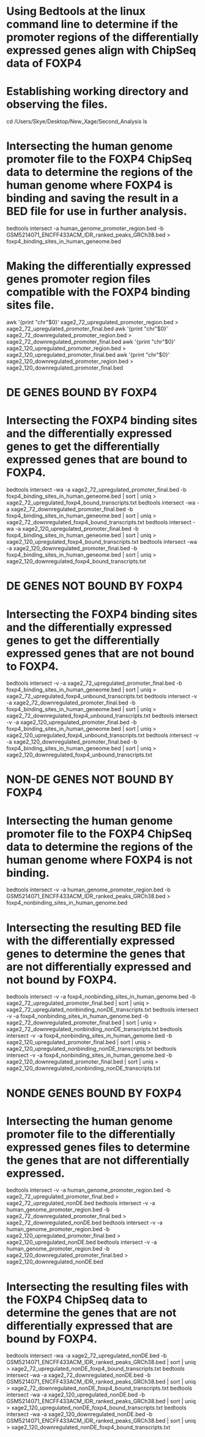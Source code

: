 # Using Bedtools at the linux command line to determine if the promoter regions of the differentially expressed genes align with ChipSeq data of FOXP4

# Establishing working directory and observing the files.
cd /Users/Skye/Desktop/New_Xage/Second_Analysis
ls

# Intersecting the human genome promoter file to the FOXP4 ChipSeq data to determine the regions of the human genome where FOXP4 is binding and saving the result in a BED file for use in further analysis.
bedtools intersect -a human_genome_promoter_region.bed -b GSM5214071_ENCFF433ACM_IDR_ranked_peaks_GRCh38.bed > foxp4_binding_sites_in_human_geneome.bed


# Making the differentially expressed genes promoter region files compatible with the FOXP4 binding sites file.
awk '{print "chr"$0}' xage2_72_upregulated_promoter_region.bed > xage2_72_upregulated_promoter_final.bed
awk '{print "chr"$0}' xage2_72_downregulated_promoter_region.bed > xage2_72_downregulated_promoter_final.bed
awk '{print "chr"$0}' xage2_120_upregulated_promoter_region.bed > xage2_120_upregulated_promoter_final.bed
awk '{print "chr"$0}' xage2_120_downregulated_promoter_region.bed > xage2_120_downregulated_promoter_final.bed


# DE GENES BOUND BY FOXP4
# Intersecting the FOXP4 binding sites and the differentially expressed genes to get the differentially expressed genes that are bound to FOXP4.
bedtools intersect -wa -a xage2_72_upregulated_promoter_final.bed -b foxp4_binding_sites_in_human_geneome.bed | sort | uniq > xage2_72_upregulated_foxp4_bound_transcripts.txt 
bedtools intersect -wa -a xage2_72_downregulated_promoter_final.bed -b foxp4_binding_sites_in_human_geneome.bed | sort | uniq > xage2_72_downregulated_foxp4_bound_transcripts.txt
bedtools intersect -wa -a xage2_120_upregulated_promoter_final.bed -b foxp4_binding_sites_in_human_geneome.bed | sort | uniq > xage2_120_upregulated_foxp4_bound_transcripts.txt
bedtools intersect -wa -a xage2_120_downregulated_promoter_final.bed -b foxp4_binding_sites_in_human_geneome.bed | sort | uniq > xage2_120_downregulated_foxp4_bound_transcripts.txt


# DE GENES NOT BOUND BY FOXP4
# Intersecting the FOXP4 binding sites and the differentially expressed genes to get the differentially expressed genes that are not bound to FOXP4.
bedtools intersect -v -a xage2_72_upregulated_promoter_final.bed -b foxp4_binding_sites_in_human_geneome.bed | sort | uniq > xage2_72_upregulated_foxp4_unbound_transcripts.txt
bedtools intersect -v -a xage2_72_downregulated_promoter_final.bed -b foxp4_binding_sites_in_human_geneome.bed | sort | uniq > xage2_72_downregulated_foxp4_unbound_transcripts.txt
bedtools intersect -v -a xage2_120_upregulated_promoter_final.bed -b foxp4_binding_sites_in_human_geneome.bed | sort | uniq > xage2_120_upregulated_foxp4_unbound_transcripts.txt
bedtools intersect -v -a xage2_120_downregulated_promoter_final.bed -b foxp4_binding_sites_in_human_geneome.bed | sort | uniq > xage2_120_downregulated_foxp4_unbound_transcripts.txt


# NON-DE GENES NOT BOUND BY FOXP4
# Intersecting the human genome promoter file to the FOXP4 ChipSeq data to determine the regions of the human genome where FOXP4 is not binding.
bedtools intersect -v -a human_genome_promoter_region.bed -b GSM5214071_ENCFF433ACM_IDR_ranked_peaks_GRCh38.bed > foxp4_nonbinding_sites_in_human_genome.bed

# Intersecting the resulting BED file with the differentially expressed genes to determine the genes that are not differentially expressed and not bound by FOXP4.
bedtools intersect -v -a foxp4_nonbinding_sites_in_human_genome.bed -b xage2_72_upregulated_promoter_final.bed | sort | uniq > xage2_72_upregulated_nonbinding_nonDE_transcripts.txt
bedtools intersect -v -a foxp4_nonbinding_sites_in_human_genome.bed -b xage2_72_downregulated_promoter_final.bed | sort | uniq > xage2_72_downregulated_nonbinding_nonDE_transcripts.txt
bedtools intersect -v -a foxp4_nonbinding_sites_in_human_genome.bed -b xage2_120_upregulated_promoter_final.bed | sort | uniq > xage2_120_upregulated_nonbinding_nonDE_transcripts.txt
bedtools intersect -v -a foxp4_nonbinding_sites_in_human_genome.bed -b xage2_120_downregulated_promoter_final.bed | sort | uniq > xage2_120_downregulated_nonbinding_nonDE_transcripts.txt


# NONDE GENES BOUND BY FOXP4
# Intersecting the human genome promoter file to the differentially expressed genes files to determine the genes that are not differentially expressed.
bedtools intersect -v -a human_genome_promoter_region.bed -b xage2_72_upregulated_promoter_final.bed > xage2_72_upregulated_nonDE.bed 
bedtools intersect -v -a human_genome_promoter_region.bed -b xage2_72_downregulated_promoter_final.bed > xage2_72_downregulated_nonDE.bed
bedtools intersect -v -a human_genome_promoter_region.bed -b xage2_120_upregulated_promoter_final.bed > xage2_120_upregulated_nonDE.bed
bedtools intersect -v -a human_genome_promoter_region.bed -b xage2_120_downregulated_promoter_final.bed > xage2_120_downregulated_nonDE.bed

# Intersecting the resulting files with the FOXP4 ChipSeq data to determine the genes that are not differentially expressed that are bound by FOXP4.
bedtools intersect -wa -a xage2_72_upregulated_nonDE.bed -b GSM5214071_ENCFF433ACM_IDR_ranked_peaks_GRCh38.bed | sort | uniq > xage2_72_upregulated_nonDE_foxp4_bound_transcripts.txt
bedtools intersect -wa -a xage2_72_downregulated_nonDE.bed -b GSM5214071_ENCFF433ACM_IDR_ranked_peaks_GRCh38.bed | sort | uniq > xage2_72_downregulated_nonDE_foxp4_bound_transcripts.txt
bedtools intersect -wa -a xage2_120_upregulated_nonDE.bed -b GSM5214071_ENCFF433ACM_IDR_ranked_peaks_GRCh38.bed | sort | uniq > xage2_120_upregulated_nonDE_foxp4_bound_transcripts.txt
bedtools intersect -wa -a xage2_120_downregulated_nonDE.bed -b GSM5214071_ENCFF433ACM_IDR_ranked_peaks_GRCh38.bed | sort | uniq > xage2_120_downregulated_nonDE_foxp4_bound_transcripts.txt

